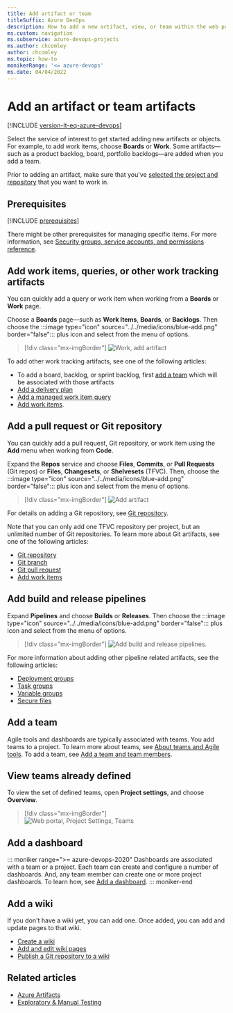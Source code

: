 ```yaml
---
title: Add artifact or team
titleSuffix: Azure DevOps
description: How to add a new artifact, view, or team within the web portal in Azure DevOps
ms.custom: navigation
ms.subservice: azure-devops-projects 
ms.author: chcomley
author: chcomley
ms.topic: how-to
monikerRange: '<= azure-devops'
ms.date: 04/04/2022
---
```


# Add an artifact or team artifacts

[!INCLUDE [version-lt-eq-azure-devops](../../includes/version-lt-eq-azure-devops.md)] 

Select the service of interest to get started adding new artifacts or objects. For example, to add work items, choose **Boards** or **Work**. Some artifacts&mdash;such as a product backlog, board, portfolio backlogs&mdash;are added when you add a team.  

Prior to adding an artifact, make sure that you've [selected the project and repository](go-to-project-repo.md) that you want to work in.  

## Prerequisites

[!INCLUDE [prerequisites](../../boards/includes/prerequisites.md)]

There might be other prerequisites for managing specific items. For more information, see [Security groups, service accounts, and permissions reference](../../organizations/security/permissions.md).

## Add work items, queries, or other work tracking artifacts 

You can quickly add a query or work item when working from a **Boards** or **Work** page. 

Choose a **Boards** page&mdash;such as **Work Items**, **Boards**, or **Backlogs**. Then choose the :::image type="icon" source="../../media/icons/blue-add.png" border="false"::: plus icon and select from the menu of options. 

> [!div class="mx-imgBorder"]
> ![Work, add artifact](media/add-artifact/add-work-item-query-vert.png)

To add other work tracking artifacts, see one of the following articles: 

- To add a board, backlog, or sprint backlog, first [add a team](../../organizations/settings/add-teams.md) which will be associated with those artifacts 
- [Add a delivery plan](../../boards/plans/review-team-plans.md)
- [Add a managed work item query](../../boards/queries/using-queries.md) 
- [Add work items](../../boards/work-items/view-add-work-items.md).

## Add a pull request or Git repository 

You can quickly add a pull request, Git repository, or work item using the **Add** menu when working from **Code**. 

Expand the **Repos** service and choose **Files**, **Commits**, or **Pull Requests** (Git repos) or **Files**, **Changesets**, or **Shelvesets** (TFVC). Then, choose the :::image type="icon" source="../../media/icons/blue-add.png" border="false"::: plus icon and select from the menu of options. 

> [!div class="mx-imgBorder"]
> ![Add artifact](media/add-artifact/add-repo-vert.png)

For details on adding a Git repository, see [Git repository](../../repos/git/creatingrepo.md). 

Note that you can only add one TFVC repository per project, but an unlimited number of Git repositories. To learn more about Git artifacts, see one of the following articles:

- [Git repository](../../repos/git/creatingrepo.md)
- [Git branch](../../repos/git/create-branch.md)
- [Git pull request](../../repos/git/pull-requests.md) 
- [Add work items](../../boards/work-items/view-add-work-items.md)

## Add build and release pipelines 

Expand  **Pipelines** and choose **Builds** or **Releases**. Then choose the :::image type="icon" source="../../media/icons/blue-add.png" border="false"::: plus icon and select from the menu of options. 

> [!div class="mx-imgBorder"]
> ![Add build and release pipelines.](media/add-artifact/add-pipeline-vert.png)

For more information about adding other pipeline related artifacts, see the following articles: 
- [Deployment groups](../../pipelines/release/deployment-groups/index.md)  
- [Task groups](../../pipelines/library/task-groups.md)  
- [Variable groups](../../pipelines/library/variable-groups.md)  
- [Secure files](../../pipelines/library/secure-files.md)  

## Add a team 

Agile tools and dashboards are typically associated with teams. You add teams to a project. To learn more about teams, see [About teams and Agile tools](../../organizations/settings/about-teams-and-settings.md). To add a team, see [Add a team and team members](../../organizations/settings/add-teams.md). 

<a id="view-teams"></a>

## View teams already defined 

To view the set of defined teams, open **Project settings**, and choose **Overview**.  

> [!div class="mx-imgBorder"]  
> ![Web portal, Project Settings, Teams](media/add-artifact/view-teams-vert-brn.png)

## Add a dashboard 

::: moniker range=">= azure-devops-2020"
Dashboards are associated with a team or a project. Each team can create and configure a number of dashboards. And, any team member can create one or more project dashboards. To learn how, see [Add a dashboard](../../report/dashboards/dashboards.md).
::: moniker-end

## Add a wiki 

If you don't have a wiki yet, you can add one. Once added, you can add and update pages to that wiki. 

- [Create a wiki](../wiki/wiki-create-repo.md)
- [Add and edit wiki pages](../wiki/add-edit-wiki.md)
- [Publish a Git repository to a wiki](../wiki/publish-repo-to-wiki.md)

## Related articles

- [Azure Artifacts](../../artifacts/index.yml)  
- [Exploratory & Manual Testing](../../test/index.yml)
